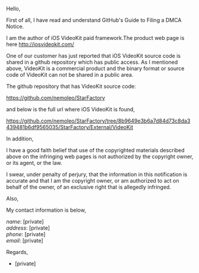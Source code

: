Hello,

First of all, I have read and understand GitHub's Guide to Filing a DMCA
Notice.

I am the author of iOS VideoKit paid framework.The product web page is here
<http://iosvideokit.com/>

One of our customer has just reported that iOS VideoKit source code is
shared in a github repository which has public access.
As I mentioned above, VideoKit is a commercial product and the binary
format or source code of VideoKit can not be shared in a public area.

The github repository that has VideoKit source code:

https://github.com/nemoleo/StarFactory

and below is the full url where iOS VideoKit is found,

https://github.com/nemoleo/StarFactory/tree/8b9649e3b6a7d84d73c8da3439481b6df9565035/StarFactory/External/VideoKit

In addition,

I have a good faith belief that use of the copyrighted materials described
above on the infringing web pages is not authorized by the copyright owner,
or its agent, or the law.

I swear, under penalty of perjury, that the information in this
notification is accurate and that I am the copyright owner, or am
authorized to act on behalf of the owner, of an exclusive right that is
allegedly infringed.

Also,

My contact information is below,

*name*: [private]  
*address*: [private]  
*phone*: [private]  
*email*: [private]  

Regards,  

- [private]

